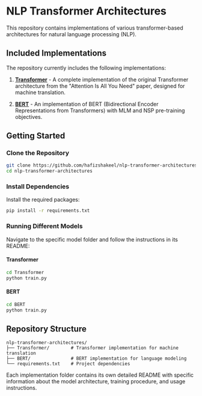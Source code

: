 # NLP Transformer Architectures

This repository contains implementations of various transformer-based architectures for natural language processing (NLP).

## Included Implementations

The repository currently includes the following implementations:

1. [**Transformer**](./Transformer/) - A complete implementation of the original Transformer architecture from the "Attention Is All You Need" paper, designed for machine translation.

2. [**BERT**](./BERT/) - An implementation of BERT (Bidirectional Encoder Representations from Transformers) with MLM and NSP pre-training objectives.

## Getting Started

### Clone the Repository

```bash
git clone https://github.com/hafizshakeel/nlp-transformer-architectures.git
cd nlp-transformer-architectures
```

### Install Dependencies

Install the required packages:

```bash
pip install -r requirements.txt
```

### Running Different Models

Navigate to the specific model folder and follow the instructions in its README:

#### Transformer

```bash
cd Transformer
python train.py
```

#### BERT

```bash
cd BERT
python train.py
```

## Repository Structure

```
nlp-transformer-architectures/
├── Transformer/        # Transformer implementation for machine translation
├── BERT/               # BERT implementation for language modeling
└── requirements.txt    # Project dependencies
```

Each implementation folder contains its own detailed README with specific information about the model architecture, training procedure, and usage instructions.
